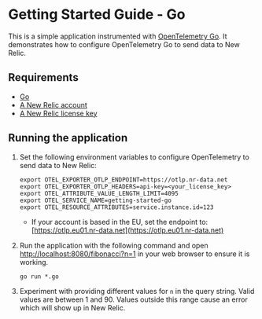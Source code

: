 # Getting Started Guide - Go

This is a simple application instrumented with [OpenTelemetry Go](https://github.com/open-telemetry/opentelemetry-go).
It demonstrates how to configure OpenTelemetry Go to send data to New Relic.

## Requirements

* [Go](https://go.dev/dl)
* [A New Relic account](https://one.newrelic.com/)
* [A New Relic license key](https://docs.newrelic.com/docs/apis/intro-apis/new-relic-api-keys/#license-key)

## Running the application

1. Set the following environment variables to configure OpenTelemetry to send
   data to New Relic:

    ```shell
    export OTEL_EXPORTER_OTLP_ENDPOINT=https://otlp.nr-data.net
    export OTEL_EXPORTER_OTLP_HEADERS=api-key=<your_license_key>
    export OTEL_ATTRIBUTE_VALUE_LENGTH_LIMIT=4095
    export OTEL_SERVICE_NAME=getting-started-go
    export OTEL_RESOURCE_ATTRIBUTES=service.instance.id=123
    ```

    * If your account is based in the EU, set the endpoint to: [https://otlp.eu01.nr-data.net](https://otlp.eu01.nr-data.net)

2. Run the application with the following command and open
   [http://localhost:8080/fibonacci?n=1](http://localhost:8080/fibonacci?n=1)
   in your web browser to ensure it is working.

    ```shell
    go run *.go
    ```

3. Experiment with providing different values for `n` in the query string.
   Valid values are between 1 and 90. Values outside this range cause an error
   which will show up in New Relic.
